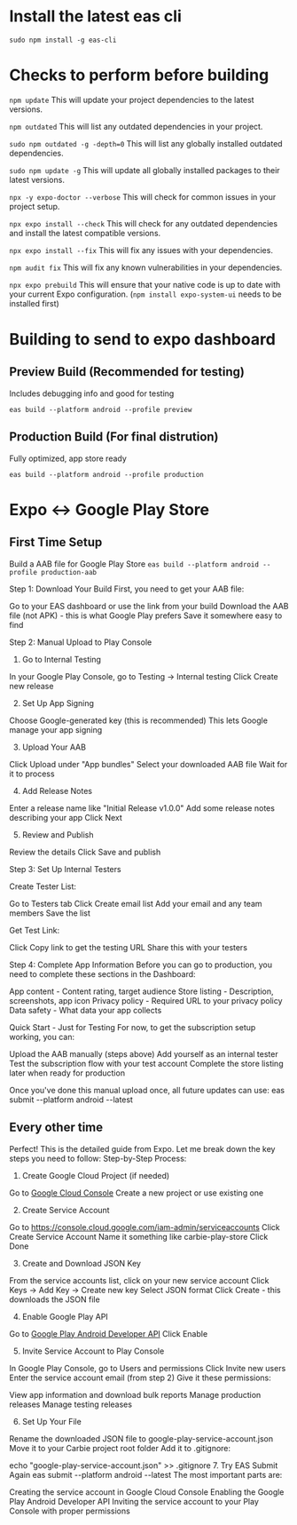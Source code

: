 # Install the latest eas cli

`sudo npm install -g eas-cli`

# Checks to perform before building

`npm update`
This will update your project dependencies to the latest versions.

`npm outdated`
This will list any outdated dependencies in your project.

`sudo npm outdated -g -depth=0`
This will list any globally installed outdated dependencies.

`sudo npm update -g`
This will update all globally installed packages to their latest versions.

`npx -y expo-doctor --verbose`
This will check for common issues in your project setup.

`npx expo install --check`
This will check for any outdated dependencies and install the latest compatible versions.

`npx expo install --fix`
This will fix any issues with your dependencies.

`npm audit fix`
This will fix any known vulnerabilities in your dependencies.

`npx expo prebuild` 
This will ensure that your native code is up to date with your current Expo configuration. (`npm install expo-system-ui` needs to be installed first)

# Building to send to expo dashboard

## Preview Build (Recommended for testing)

Includes debugging info and good for testing

`eas build --platform android --profile preview`

## Production Build (For final distrution)

Fully optimized, app store ready

`eas build --platform android --profile production`


# Expo <-> Google Play Store

## First Time Setup

Build a AAB file for Google Play Store
`eas build --platform android --profile production-aab` 

Step 1: Download Your Build
First, you need to get your AAB file:

Go to your EAS dashboard or use the link from your build
Download the AAB file (not APK) - this is what Google Play prefers
Save it somewhere easy to find

Step 2: Manual Upload to Play Console
1. Go to Internal Testing

In your Google Play Console, go to Testing → Internal testing
Click Create new release

2. Set Up App Signing

Choose Google-generated key (this is recommended)
This lets Google manage your app signing

3. Upload Your AAB

Click Upload under "App bundles"
Select your downloaded AAB file
Wait for it to process

4. Add Release Notes

Enter a release name like "Initial Release v1.0.0"
Add some release notes describing your app
Click Next

5. Review and Publish

Review the details
Click Save and publish

Step 3: Set Up Internal Testers

Create Tester List:

Go to Testers tab
Click Create email list
Add your email and any team members
Save the list


Get Test Link:

Click Copy link to get the testing URL
Share this with your testers



Step 4: Complete App Information
Before you can go to production, you need to complete these sections in the Dashboard:

App content - Content rating, target audience
Store listing - Description, screenshots, app icon
Privacy policy - Required URL to your privacy policy
Data safety - What data your app collects

Quick Start - Just for Testing
For now, to get the subscription setup working, you can:

Upload the AAB manually (steps above)
Add yourself as an internal tester
Test the subscription flow with your test account
Complete the store listing later when ready for production

Once you've done this manual upload once, all future updates can use:
eas submit --platform android --latest

## Every other time

Perfect! This is the detailed guide from Expo. Let me break down the key steps you need to follow:
Step-by-Step Process:
1. Create Google Cloud Project (if needed)

Go to [Google Cloud Console](https://console.cloud.google.com/projectcreate)
Create a new project or use existing one

2. Create Service Account

Go to https://console.cloud.google.com/iam-admin/serviceaccounts
Click Create Service Account
Name it something like carbie-play-store
Click Done

3. Create and Download JSON Key

From the service accounts list, click on your new service account
Click Keys → Add Key → Create new key
Select JSON format
Click Create - this downloads the JSON file

4. Enable Google Play API

Go to [Google Play Android Developer API](https://console.cloud.google.com/apis/library/androidpublisher.googleapis.com)
Click Enable

5. Invite Service Account to Play Console

In Google Play Console, go to Users and permissions
Click Invite new users
Enter the service account email (from step 2)
Give it these permissions:

View app information and download bulk reports
Manage production releases
Manage testing releases



6. Set Up Your File

Rename the downloaded JSON file to google-play-service-account.json
Move it to your Carbie project root folder
Add it to .gitignore:

echo "google-play-service-account.json" >> .gitignore
7. Try EAS Submit Again
eas submit --platform android --latest
The most important parts are:

Creating the service account in Google Cloud Console
Enabling the Google Play Android Developer API
Inviting the service account to your Play Console with proper permissions